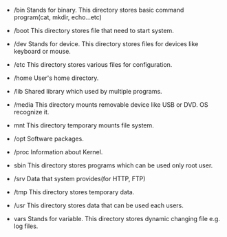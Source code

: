 - /bin
Stands for binary. This directory stores basic command program(cat, mkdir, echo...etc)

- /boot
This directory stores file that need to start system.

- /dev
Stands for device. This directory stores files for devices like keyboard or mouse.

- /etc
This directory stores various files for configuration.

- /home
User's home directory.

- /lib
Shared library which used by multiple programs.

- /media
This directory mounts removable device like USB or DVD. OS recognize it.

- mnt
This directory temporary mounts file system.

- /opt
Software packages.

- /proc
Information about Kernel.

- sbin
This directory stores programs which can be used only root user.

- /srv
Data that system provides(for HTTP, FTP)

- /tmp
This directory stores temporary data.

- /usr
This directory stores data that can be used each users.

- vars
Stands for variable. This directory stores dynamic changing file e.g. log files.

